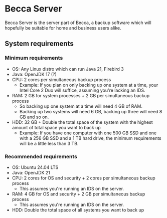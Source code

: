 # Becca Server

Becca Server is the server part of Becca, a backup
software which will hopefully be suitable for home
and business users alike.

## System requirements

### Minimum requirements

- OS: Any Linux distro which can run Java 21, Firebird 3
- Java: OpenJDK 17 (?)
- CPU: 2 cores per simultaneous backup process
  - Example: If you plan on only backing up one system at a time, your Intel Core 2 Duo will suffice, assuming you're lacking an IDS.
- RAM: 2 GB for system processes + 2 GB per simultaneous backup process
  - So backing up one system at a time will need 4 GB of RAM.
  - Backing up two systems will need 6 GB, backing up three will need 8 GB and so on.
- HDD: 32 GB + Double the total space of the system with the highest amount of total space you want to back up
    - Example: If you have one computer with one 500 GB SSD and one with a 256 GB SSD and a 1 TB hard drive, the minimum requirements will be a little less than 3 TB.

### Recommended requirements

- OS: Ubuntu 24.04 LTS
- Java: OpenJDK 21
- CPU: 2 cores for OS and security + 2 cores per simultaneous backup process
  - This assumes you're running an IDS on the server.
- RAM: 4 GB for OS and security + 2 GB per simultaneous backup process
  - This assumes you're running an IDS on the server.
- HDD: Double the total space of all systems you want to back up